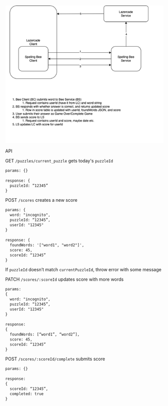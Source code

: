 ![Alt text](./bee-game-flow.png 'Proposed Flow')

API

GET `/puzzles/current_puzzle` gets today's `puzzleId`

```
params: {}

response: {
  puzzleId: “12345”
}
```

POST `/scores` creates a new score

```
params: {
  word: "incognito",
  puzzleId: “12345”,
  userId: "12345"
}

response: {
  foundWords: '["word1", "word2"]',
  score: 45,
  scoreId: “12345”
}
```

If `puzzleId` doesn’t match `currentPuzzleId`, throw error with some message

PATCH `/scores/:scoreId` updates score with more words

```
params:
{
  word: "incognito",
  puzzleId: “12345”,
  userId: "12345"
}

response:
{
  foundWords: [“word1”, “word2”],
  score: 45,
  scoreId: “12345”
}
```

POST `/scores/:scoreId/complete` submits score

```
params: {}

response:
{
  scoreId: “12345”,
  completed: true
}
```
